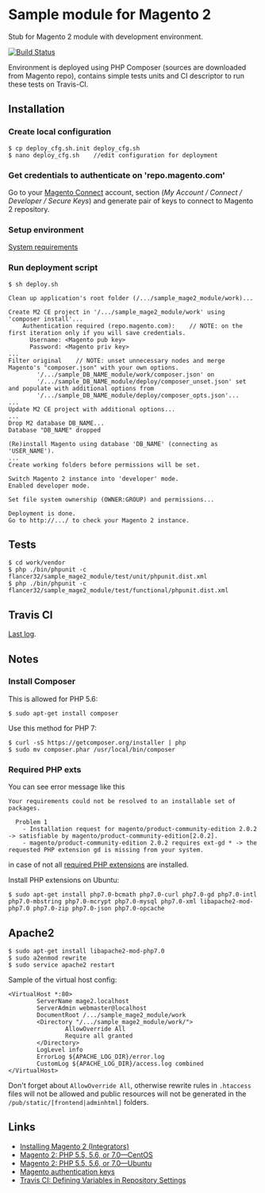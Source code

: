 # Sample module for Magento 2

Stub for Magento 2 module with development environment.

[![Build Status](https://travis-ci.org/flancer32/sample_mage2_module.svg)](https://travis-ci.org/flancer32/sample_mage2_module/)

Environment is deployed using PHP Composer (sources are downloaded from Magento repo), contains simple tests units and CI descriptor to run these tests on Travis-CI.


## Installation

### Create local configuration

    $ cp deploy_cfg.sh.init deploy_cfg.sh
    $ nano deploy_cfg.sh    //edit configuration for deployment

### Get credentials to authenticate on 'repo.magento.com'

Go to your [Magento Connect](https://www.magentocommerce.com/magento-connect/customer/account/) account, section (_My Account / Connect / Developer / Secure Keys_) and generate pair of keys to connect to Magento 2 repository.

### Setup environment

[System requirements](http://devdocs.magento.com/guides/v2.0/install-gde/system-requirements.html)

### Run deployment script

    $ sh deploy.sh

	Clean up application's root folder (/.../sample_mage2_module/work)...

	Create M2 CE project in '/.../sample_mage2_module/work' using 'composer install'...
		Authentication required (repo.magento.com):    // NOTE: on the first iteration only if you will save credentials.
		  Username: <Magento pub key>
		  Password: <Magento priv key>
	...
	Filter original    // NOTE: unset unnecessary nodes and merge Magento's "composer.json" with your own options.
			'/.../sample_DB_NAME_module/work/composer.json' on
			'/.../sample_DB_NAME_module/deploy/composer_unset.json' set and populate with additional options from
			'/.../sample_DB_NAME_module/deploy/composer_opts.json'...
	...
	Update M2 CE project with additional options...
	...
	Drop M2 database DB_NAME...
	Database "DB_NAME" dropped

	(Re)install Magento using database 'DB_NAME' (connecting as 'USER_NAME').
	...
	Create working folders before permissions will be set.

	Switch Magento 2 instance into 'developer' mode.
	Enabled developer mode.

	Set file system ownership (OWNER:GROUP) and permissions...

	Deployment is done.
	Go to http://.../ to check your Magento 2 instance.



## Tests

    $ cd work/vendor
    $ php ./bin/phpunit -c flancer32/sample_mage2_module/test/unit/phpunit.dist.xml
    $ php ./bin/phpunit -c flancer32/sample_mage2_module/test/functional/phpunit.dist.xml

## Travis CI

[Last log](https://travis-ci.org/flancer32/sample_mage2_module/).


## Notes

### Install Composer

This is allowed for PHP 5.6:

    $ sudo apt-get install composer

Use this method for PHP 7:

    $ curl -sS https://getcomposer.org/installer | php
    $ sudo mv composer.phar /usr/local/bin/composer

### Required PHP exts

You can see error message like this

    Your requirements could not be resolved to an installable set of packages.

      Problem 1
        - Installation request for magento/product-community-edition 2.0.2 -> satisfiable by magento/product-community-edition[2.0.2].
        - magento/product-community-edition 2.0.2 requires ext-gd * -> the requested PHP extension gd is missing from your system.

in case of not all [required PHP extensions](http://devdocs.magento.com/guides/v2.0/install-gde/system-requirements.html) are installed.

Install PHP extensions on Ubuntu:

    $ sudo apt-get install php7.0-bcmath php7.0-curl php7.0-gd php7.0-intl php7.0-mbstring php7.0-mcrypt php7.0-mysql php7.0-xml libapache2-mod-php7.0 php7.0-zip php7.0-json php7.0-opcache


## Apache2

    $ sudo apt-get install libapache2-mod-php7.0
    $ sudo a2enmod rewrite
    $ sudo service apache2 restart

Sample of the virtual host config:

    <VirtualHost *:80>
            ServerName mage2.localhost
            ServerAdmin webmaster@localhost
            DocumentRoot /.../sample_mage2_module/work
            <Directory "/.../sample_mage2_module/work/">
                    AllowOverride All
                    Require all granted
            </Directory>
            LogLevel info
            ErrorLog ${APACHE_LOG_DIR}/error.log
            CustomLog ${APACHE_LOG_DIR}/access.log combined
    </VirtualHost>

Don't forget about `AllowOverride All`, otherwise rewrite rules in `.htaccess` files will not be allowed and public resources will not be generated in the `/pub/static/[frontend|adminhtml]` folders.

## Links

* [Installing Magento 2 (Integrators)](http://devdocs.magento.com/guides/v2.0/install-gde/prereq/integrator_install.html)
* [Magento 2: PHP 5.5, 5.6, or 7.0—CentOS](http://devdocs.magento.com/guides/v2.0/install-gde/prereq/php-centos.html)
* [Magento 2: PHP 5.5, 5.6, or 7.0—Ubuntu](http://devdocs.magento.com/guides/v2.0/install-gde/prereq/php-ubuntu.html)
* [Magento authentication keys](http://devdocs.magento.com/guides/v2.0/install-gde/prereq/connect-auth.html)
* [Travis CI: Defining Variables in Repository Settings](https://docs.travis-ci.com/user/environment-variables/#Defining-Variables-in-Repository-Settings)


